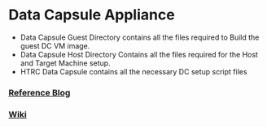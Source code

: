 # Data Capsule Appliance
* Data Capsule Guest Directory contains all the files required to Build the guest DC VM image.
* Data Capsule Host Directory Contains all the files required for the Host and Target Machine setup.
* HTRC Data Capsule contains all the necessary DC setup script files

### [Reference Blog](https://data-to-insight-center.github.io/data-capsule-appliance/)
### [Wiki](https://github.com/TempleDSS/data-capsule-appliance/wiki)
